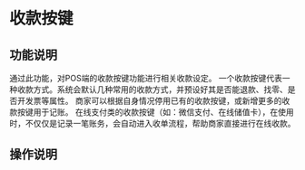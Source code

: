 # 收款按键

## 功能说明

通过此功能，对POS端的收款按键功能进行相关收款设定。
一个收款按键代表一种收款方式。系统会默认几种常用的收款方式，并预设好其是否能退款、找零、是否开发票等属性。
商家可以根据自身情况停用已有的收款按键，或新增更多的收款按键用于记账。
在线支付类的收款按键（如：微信支付、在线储值卡），在使用时，不仅仅是记录一笔账务，会自动进入收单流程，帮助商家直接进行在线收款。

## 操作说明